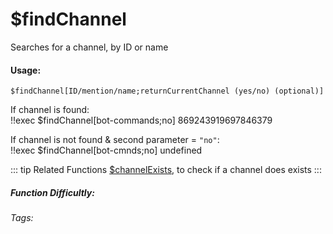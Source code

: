 # $findChannel
Searches for a channel, by ID or name

#### Usage: 
`$findChannel[ID/mention/name;returnCurrentChannel (yes/no) (optional)]`

If channel is found:
<br/>
<discord-messages>
	<discord-message :bot="false" role-color="#ffcc9a" author="Member">
		!!exec $findChannel[bot-commands;no]
	</discord-message>
	<discord-message :bot="true" role-color="#0099ff" author="Custom Command" avatar="https://media.discordapp.net/avatars/725721249652670555/781224f90c3b841ba5b40678e032f74a.webp">
		869243919697846379
	</discord-message>
</discord-messages>

If channel is not found & second parameter = `"no"`:
<br/>
<discord-messages>
	<discord-message :bot="false" role-color="#ffcc9a" author="Member">
		!!exec $findChannel[bot-cmnds;no]
	</discord-message>
	<discord-message :bot="true" role-color="#0099ff" author="Custom Command" avatar="https://media.discordapp.net/avatars/725721249652670555/781224f90c3b841ba5b40678e032f74a.webp">
		undefined
	</discord-message>
</discord-messages>


::: tip Related Functions
[$channelExists](../Channel/channelExists.md), to check if a channel does exists
:::

##### Function Difficultly: <Badge type="warning" text="Medium" vertical="middle" /> 
###### Tags: <Badge type="tip" text="channel" vertical="middle" /> <Badge type="tip" text="find" vertical="middle" /> <Badge type="tip" text="find Channel" vertical="middle" /> <Badge type="tip" text="search Channel" vertical="middle" /> 